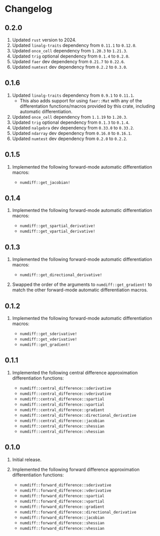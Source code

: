 # Changelog

## 0.2.0

1. Updated `rust` version to 2024.
1. Updated `linalg-traits` dependency from `0.11.1` to `0.12.0`.
1. Updated `once_cell` dependency from `1.20.3` to `1.21.3`.
1. Updated `trig` optional dependency from `0.1.4` to `0.2.0`.
1. Updated `faer` dev dependency from `0.21.7` to `0.22.6`.
1. Updated `numtest` dev dependency from `0.2.2` to `0.3.0`.

## 0.1.6

1. Updated `linalg-traits` dependency from `0.9.1` to `0.11.1`.
    * This also adds support for using `faer::Mat` with any of the differentation functions/macros provided by this crate, including automatic differentiation.
1. Updated `once_cell` dependency from `1.1.19` to `1.20.3`.
1. Updated `trig` optional dependency from `0.1.3` to `0.1.4`.
1. Updated `nalgebra` dev dependency from `0.33.0` to `0.33.2`.
1. Updated `ndarray` dev dependency from `0.16.0` to `0.16.1`.
1. Updated `numtest` dev dependency from `0.2.0` to `0.2.2`.

## 0.1.5

1. Implemented the following forward-mode automatic differentiation macros:

    - `numdiff::get_jacobian!`

## 0.1.4

1. Implemented the following forward-mode automatic differentiation macros:

    - `numdiff::get_spartial_derivative!`
    - `numdiff::get_vpartial_derivative!`

## 0.1.3

1. Implemented the following forward-mode automatic differentiation macros:

    - `numdiff::get_directional_derivative!`

1. Swapped the order of the arguments to `numdiff::get_gradient!` to match the other forward-mode automatic differentiation macros.

## 0.1.2

1. Implemented the following forward-mode automatic differentiation macros:

    - `numdiff::get_sderivative!`
    - `numdiff::get_vderivative!`
    - `numdiff::get_gradient!`

## 0.1.1

1. Implemented the following central difference approximation differentiation functions:

    - `numdiff::central_difference::sderivative`
    - `numdiff::central_difference::vderivative`
    - `numdiff::central_difference::spartial`
    - `numdiff::central_difference::vpartial`
    - `numdiff::central_difference::gradient`
    - `numdiff::central_difference::directional_derivative`
    - `numdiff::central_difference::jacobian`
    - `numdiff::central_difference::shessian`
    - `numdiff::central_difference::vhessian`

## 0.1.0

1. Initial release.
1. Implemented the following forward difference approximation differentiation functions:

    - `numdiff::forward_difference::sderivative`
    - `numdiff::forward_difference::vderivative`
    - `numdiff::forward_difference::spartial`
    - `numdiff::forward_difference::vpartial`
    - `numdiff::forward_difference::gradient`
    - `numdiff::forward_difference::directional_derivative`
    - `numdiff::forward_difference::jacobian`
    - `numdiff::forward_difference::shessian`
    - `numdiff::forward_difference::vhessian`